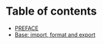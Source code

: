 # Table of contents

* [PREFACE](README.md)
* [Base: import, format and export](SAS-cdc-biostat-sas-1.md)
